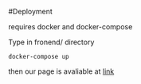 #Deployment

requires docker and docker-compose

Type in fronend/ directory

```
docker-compose up
```

then our page is avaliable at [link](http://localhost:8080)
